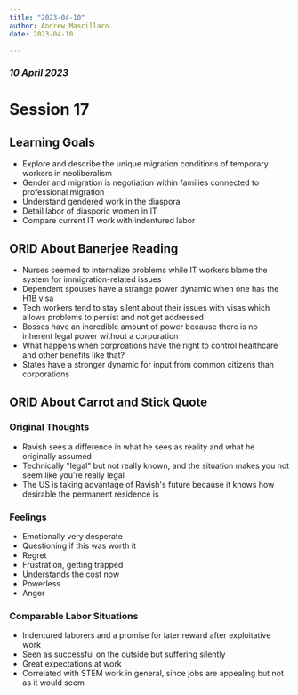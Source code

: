 ```yaml
---
title: "2023-04-10"
author: Andrew Mascillaro
date: 2023-04-10

---
```


### _10 April 2023_

# Session 17

## Learning Goals

- Explore and describe the unique migration conditions
of temporary workers in neoliberalism
- Gender and migration is negotiation within families
connected to professional migration
- Understand gendered work in the diaspora
- Detail labor of diasporic women in IT
- Compare current IT work with indentured labor

## ORID About Banerjee Reading

- Nurses seemed to internalize problems while IT workers
blame the system for immigration-related issues
- Dependent spouses have a strange power dynamic when
one has the H1B visa
- Tech workers tend to stay silent about their issues with
visas which allows problems to persist and not get
addressed
- Bosses have an incredible amount of power because there
is no inherent legal power without a corporation
- What happens when corproations have the right to control
healthcare and other benefits like that?
- States have a stronger dynamic for input from common
citizens than corporations

## ORID About Carrot and Stick Quote

### Original Thoughts

- Ravish sees a difference in what he sees as reality and
what he originally assumed
- Technically "legal" but not really known, and the
situation makes you not seem like you're really legal
- The US is taking advantage of Ravish's future because
it knows how desirable the permanent residence is

### Feelings

- Emotionally very desperate
- Questioning if this was worth it
- Regret
- Frustration, getting trapped
- Understands the cost now
- Powerless
- Anger

### Comparable Labor Situations

- Indentured laborers and a promise for later reward
after exploitative work
- Seen as successful on the outside but suffering
silently
- Great expectations at work
- Correlated with STEM work in general, since jobs
are appealing but not as it would seem


